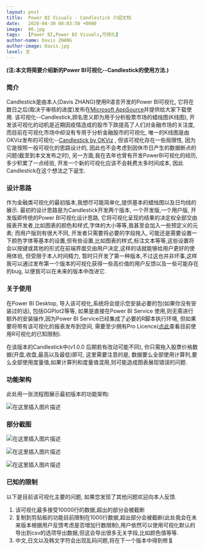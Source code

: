 ```yaml
---
layout: post
title:  Power BI Visuals - Candlestick 介绍文档 
date:   2020-04-30 08:03:50 +0000
image:  06.jpg
tags:   [Power BI,Power BI Visuals,可视化]
author-name: Davis ZHANG
author-image: Davis.jpg
level: 无
---
```


**(注:本文将简要介绍新的Power BI可视化--Candlestick的使用方法.)**

### 简介

Candlestick是由本人(Davis ZHANG)使用R语言开发的Power BI可视化, 它将在数日之后(取决于审核的进度)发布在[Microsoft AppSource](https://appsource.microsoft.com/en-us/marketplace/apps)并提供给大家下载使用. 该可视化--Candlestick,顾名思义即为用于分析股票市场的蜡烛图(K线图), 开发该可视化的动机是近期因疫情造成的股市下跌提高了人们对金融市场的关注度,而目前在可视化市场中却没有专用于分析金融股市的可视化, 唯一的K线图是由OKViz发布的可视化--[Candlestick by OKViz](https://appsource.microsoft.com/en-us/product/power-bi-visuals/WA104380952?tab=Overview)
, 但该可视化存在一些局限性, 因为它是按照一般可视化的思路设计的, 因此也不会考虑到因休市日产生的数据断点的问题(截至到本文发布之时), 另一方面,我在去年也曾有开发PowerBI可视化的经历, 多少积累了一点经验, 开发一个新的可视化应该不会耗费太多时间成本, 因此Candlestick在这个想法之下诞生.


### 设计思路

作为金融类可视化的最初版本,我想尽可能简单化,提供基本的蜡烛图以及日均线的展示. 最初的设计思路是为Candlestick开发两个版本, 一个开发版,一个用户版, 开发版即传统的Power BI可视化设计思路, 它将可视化呈现的结果的决定权全部交由报表开发者,比如图表的颜色和样式,字体的大小等等,我甚至会加入一些预定义的元素; 而用户版则有很大不同, 开发者只需要将必要的字段拖入, 可能还是需要设置一下颜色字体等基本的设置,但有些设置,比如图表的样式,标注文本等等,这些设置将会以按键或其他的形式在前端界面交由用户决定,这样的话就能够给用户更好的使用体验, 但受限于本人时间精力, 暂时只开发了第一种版本,不过这也并非坏事,这样我可以通过发布第一个版本的可视化获得一些高价值的用户反馈以及一些可能存在的bug, 以便我可以在未来的版本中改进它.


### 关于使用

在Power BI Desktop, 导入该可视化,系统将会提示您安装必要的包(如果你没有安装过的话), 包括GGPlot2等等, 如果是直接在Power BI Service 使用,则无需进行额外的安装操作,因为Power BI Service已经集成了必要的R脚本执行环境, 但如果要将带有该可视化的报表发布到空间, 需要至少拥有Pro Licence([点此](https://docs.microsoft.com/en-us/power-bi/visuals/service-r-visuals#known-limitations)查看目前使用R可视化的已知限制). 

在该版本的Candlestick中(v1.0.0 后期若有改动可能不同), 你只需拖入股票价格数据(开盘,收盘,最高以及最低)即可, 这里需要注意的是, 数据要么全部使用计算列,要么全部使用度量值,如果计算列和度量值混用,则可能造成图表展现错误的问题.


### 功能架构

此处用一张流程图展示最初版本的功能架构:

![在这里插入图片描述](https://img-blog.csdnimg.cn/2020043016223659.png?x-oss-process=image/watermark,type_ZmFuZ3poZW5naGVpdGk,shadow_10,text_d3d3LmQtYmkudGVjaA==,size_16,color_FFFFFF,t_70)

### 部分截图

![在这里插入图片描述](https://img-blog.csdnimg.cn/20200430162654300.png?x-oss-process=image/watermark,type_ZmFuZ3poZW5naGVpdGk,shadow_10,text_d3d3LmQtYmkudGVjaA==,size_16,color_FFFFFF,t_70)

![在这里插入图片描述](https://img-blog.csdnimg.cn/20200430170504386.png?x-oss-process=image/watermark,type_ZmFuZ3poZW5naGVpdGk,shadow_10,text_d3d3LmQtYmkudGVjaA==,size_16,color_FFFFFF,t_70)

![在这里插入图片描述](https://img-blog.csdnimg.cn/20200430171247349.png?x-oss-process=image/watermark,type_ZmFuZ3poZW5naGVpdGk,shadow_10,text_d3d3LmQtYmkudGVjaA==,size_16,color_FFFFFF,t_70)

### 已知的限制

以下是目前该可视化主要的问题, 如果您发现了其他问题欢迎向本人反馈.

1. 该可视化最多接受10000行的数据,超出的部分会被截断
2. 复制到剪贴板的功能目前限制在1000行数据,超出部分会被截断(此处我会在未来版本根据用户反馈考虑是否增加行数限制),用户依然可以使用可视化默认的导出到csv的选项导出数据,但这会导出很多无关字段,比如颜色值等等.
3. 中文,日文以及韩文字符会出现乱码问题,将在下一个版本中得到修复

